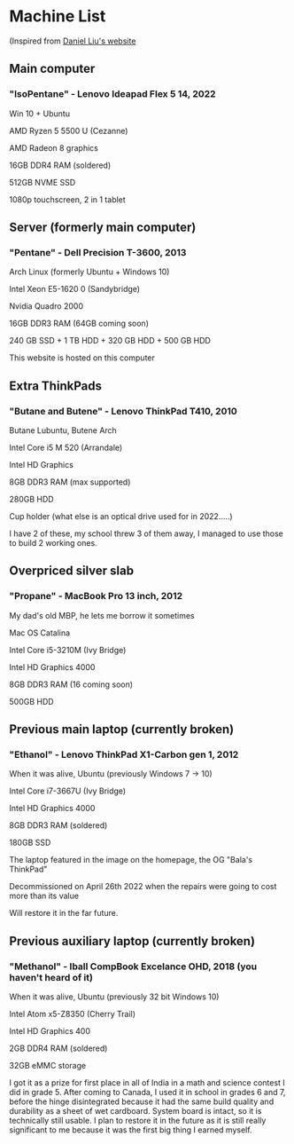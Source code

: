 # Machine List

(Inspired from [Daniel Liu's website](https://www.danieliu.xyz/machine_list.html)


## Main computer 

### "IsoPentane" - Lenovo Ideapad Flex 5 14, 2022 

Win 10 + Ubuntu

AMD Ryzen 5 5500 U (Cezanne)

AMD Radeon 8 graphics

16GB DDR4 RAM (soldered)

512GB NVME SSD

1080p touchscreen, 2 in 1 tablet


## Server (formerly main computer) 

### "Pentane" - Dell Precision T-3600, 2013 

Arch Linux (formerly Ubuntu + Windows 10)

Intel Xeon E5-1620 0 (Sandybridge)

Nvidia Quadro 2000

16GB DDR3 RAM (64GB coming soon)
 
240 GB SSD + 1 TB HDD + 320 GB HDD + 500 GB HDD

This website is hosted on this computer

## Extra ThinkPads

### "Butane and Butene" - Lenovo ThinkPad T410, 2010

Butane Lubuntu, Butene Arch

Intel Core i5 M 520 (Arrandale)

Intel HD Graphics

8GB DDR3 RAM (max supported)

280GB HDD

Cup holder (what else is an optical drive used for in 2022.....)

I have 2 of these, my school threw 3 of them away, I managed to use those to build 2 working ones.

## Overpriced silver slab

### "Propane" - MacBook Pro 13 inch, 2012

My dad's old MBP, he lets me borrow it sometimes

Mac OS Catalina

Intel Core i5-3210M (Ivy Bridge)

Intel HD Graphics 4000

8GB DDR3 RAM (16 coming soon)

500GB HDD


## Previous main laptop (currently broken)

### "Ethanol" - Lenovo ThinkPad X1-Carbon gen 1, 2012

When it was alive, Ubuntu (previously Windows 7 -> 10) 

Intel Core i7-3667U (Ivy Bridge)

Intel HD Graphics 4000

8GB DDR3 RAM (soldered)

180GB SSD

The laptop featured in the image on the homepage, the OG "Bala's ThinkPad"

Decommissioned on April 26th 2022 when the repairs were going to cost more than its value

Will restore it in the far future.

## Previous auxiliary laptop (currently broken)

### "Methanol" - Iball CompBook Excelance OHD, 2018 (you haven't heard of it)

When it was alive, Ubuntu (previously 32 bit Windows 10) 

Intel Atom x5-Z8350 (Cherry Trail)

Intel HD Graphics 400	

2GB DDR4 RAM (soldered)

32GB eMMC storage

I got it as a prize for first place in all of India in a math and science contest I did in grade 5. After coming to Canada, I used it in school in grades 6 and 7, before the hinge disintegrated because it had the same build quality and durability as a sheet of wet cardboard. System board is intact, so it is technically still usable.
I plan to restore it in the future as it is still really significant to me because it was the first big thing I earned myself. 







